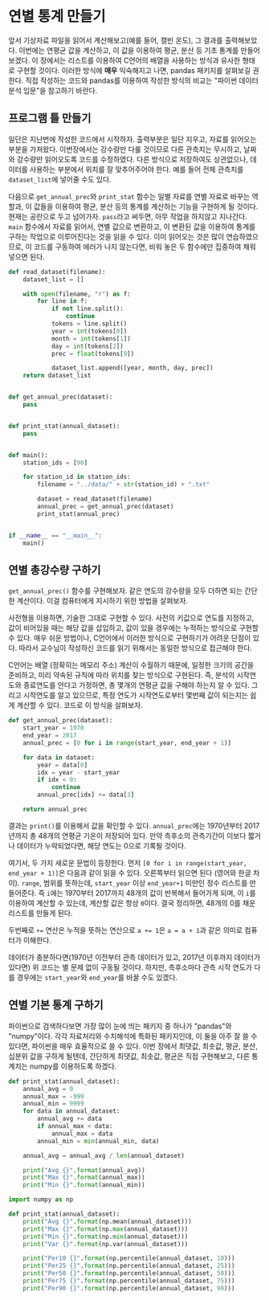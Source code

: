 # 연별 통계 만들기

앞서 기상자료 파일을 읽어서 계산해보고(예를 들어, 캘빈 온도), 그 결과를 출력해보았다. 이번에는 연평균 값을 계산하고, 이 값을 이용하여 평균, 분산 등 기초 통계를 만들어보겠다. 이 장에서는 리스트를 이용하여 C언어의 배열을 사용하는 방식과 유사한 형태로 구현할 것이다. 이러한 방식에 **매우** 익숙해지고 나면, pandas 패키지를 살펴보길 권한다. 직접 작성하는 코드와 pandas를 이용하여 작성한 방식의 비교는 "파이썬 데이터 분석 입문"을 참고하기 바란다.

## 프로그램 틀 만들기

일단은 지난번에 작성한 코드에서 시작하자. 출력부분은 일단 지우고, 자료를 읽어오는 부분을 가져왔다. 이번장에서는 강수량만 다룰 것이므로 다른 관측치는 무시하고, 날짜와 강수량만 읽어오도록 코드를 수정하였다. 다른 방식으로 저장하여도 상관없으나, 데이터를 사용하는 부분에서 위치를 잘 맞추어주어야 한다. 예를 들어 전체 관측치를 `dataset_list`에 넣어줄 수도 있다.

다음으로 `get_annual_prec`와 `print_stat` 함수는 일별 자료를 연별 자료로 바꾸는 역할과, 이 값들을 이용하여 평균, 분산 등의 통계를 계산하는 기능을 구현하게 될 것이다. 현재는 공란으로 두고 넘어가자. `pass`라고 써두면, 아무 작업을 하지않고 지나간다. `main` 함수에서 자료를 읽어서, 연별 값으로 변환하고, 이 변환된 값을 이용하여 통계를 구하는 작업으로 이루어진다는 것을 읽을 수 있다. 이미 읽어오는 것은 많이 연습하였으므로, 이 코드를 구동하여 에러가 나지 않는다면, 비워 놓은 두 함수에만 집중하여 채워넣으면 된다.

```python
def read_dataset(filename):
    dataset_list = []

    with open(filename, "r") as f:
        for line in f:
            if not line.split():
                continue
            tokens = line.split()
            year = int(tokens[0])
            month = int(tokens[1])
            day = int(tokens[2])
            prec = float(tokens[9])

            dataset_list.append([year, month, day, prec])
    return dataset_list


def get_annual_prec(dataset):
    pass


def print_stat(annual_dataset):
    pass


def main():
    station_ids = [90]

    for station_id in station_ids:
        filename = "../data/" + str(station_id) + ".txt"

        dataset = read_dataset(filename)
        annual_prec = get_annual_prec(dataset)
        print_stat(annual_prec)


if __name__ == "__main__":
    main()
```

## 연별 총강수량 구하기

`get_annual_prec()` 함수를 구현해보자. 같은 연도의 강수량을 모두 더하면 되는 간단한 계산이다. 이걸 컴퓨터에게 지시하기 위한 방법을 살펴보자.

사전형을 이용하면, 기술한 그대로 구현할 수 있다. 사전의 키값으로 연도를 지정하고, 값이 비어있을 때는 해당 값을 삽입하고, 값이 있을 경우에는 누적하는 방식으로 구현할 수 있다. 매우 쉬운 방법이나, C언어에서 이러한 방식으로 구현하기가 어려운 단점이 있다. 따라서 교수님이 작성하신 코드를 읽기 위해서는 동일한 방식으로 접근해야 한다.

C언어는 배열 (정확히는 메모리 주소) 계산이 수월하기 때문에, 일정한 크기의 공간을 준비하고, 미리 약속된 규칙에 따라 위치를 찾는 방식으로 구현된다. 즉, 분석의 시작연도와 종료연도를 안다고 가정하면, 총 몇개의 연평균 값을 구해야 하는지 알 수 있다. 그리고 시작연도를 알고 있으므로, 특정 연도가 시작연도로부터 몇번째 값이 되는지는 쉽게 계산할 수 있다. 코드로 이 방식을 살펴보자.

```python
def get_annual_prec(dataset):
    start_year = 1970
    end_year = 2017
    annual_prec = [0 for i in range(start_year, end_year + 1)]

    for data in dataset:
        year = data[0]
        idx = year - start_year
        if idx < 0:
            continue
        annual_prec[idx] += data[3]

    return annual_prec
```

결과는 `print()`를 이용해서 값을 확인할 수 있다. `annual_prec`에는 1970년부터 2017년까지 총 48개의 연평균 기온이 저장되어 있다. 만약 측후소의 관측기간이 이보다 짧거나 데이터가 누락되었다면, 해당 연도는 0으로 기록될 것이다.

여기서, 두 가지 새로운 문법이 등장한다. 먼저 `[0 for i in range(start_year, end_year + 1)]`은 다음과 같이 읽을 수 있다. 오른쪽부터 읽으면 된다 (영어와 한글 차이). `range`, 범위를 뜻하는데, `start_year` 이상 `end_year+1` 미만인 정수 리스트를 만들어준다. 즉 `i`에는 1970부터 2017까지 48개의 값이 반복해서 들어가게 되며, 이 `i`를 이용하여 계산할 수 있는데, 계산할 값은 항상 `0`이다. 결국 정리하면, 48개의 0를 채운 리스트를 만들게 된다.

두번째로 `+=` 연산은 누적을 뜻하는 연산으로 `a += 1`은 `a = a + 1`과 같은 의미로 컴퓨터가 이해한다.

데이터가 충분하다면(1970년 이전부터 관측 데이터가 있고, 2017년 이후까지 데이터가 있다면) 위 코드는 별 문제 없이 구동될 것이다. 하지만, 측후소마다 관측 시작 연도가 다를 경우에는 `start_year`와 `end_year`를 바꿀 수도 있겠다.

## 연별 기본 통계 구하기

파이썬으로 검색하다보면 가장 많이 눈에 띄는 패키지 중 하나가 "pandas"와 "numpy"이다. 각각 자료처리와 수치해석에 특화된 패키지인데, 이 둘을 아주 잘 쓸 수 있다면, 파이썬을 매우 효율적으로 쓸 수 있다. 이번 장에서 최댓값, 최솟값, 평균, 분산, 십분위 값을 구하게 될텐데, 간단하게 최댓값, 최솟값, 평균은 직접 구현해보고, 다른 통계치는 numpy를 이용하도록 하겠다.

```python
def print_stat(annual_dataset):
    annual_avg = 0
    annual_max = -999
    annual_min = 9999
    for data in annual_dataset:
        annual_avg += data
        if annual_max < data:
            annual_max = data
        annual_min = min(annual_min, data)

    annual_avg = annual_avg / len(annual_dataset)

    print("Avg {}".format(annual_avg))
    print("Max {}".format(annual_max))
    print("Min {}".format(annual_min))
```

```python
import numpy as np

def print_stat(annual_dataset):
    print("Avg {}".format(np.mean(annual_dataset)))
    print("Max {}".format(np.max(annual_dataset)))
    print("Min {}".format(np.min(annual_dataset)))
    print("Var {}".format(np.var(annual_dataset)))

    print("Per10 {}".format(np.percentile(annual_dataset, 10)))
    print("Per25 {}".format(np.percentile(annual_dataset, 25)))
    print("Per50 {}".format(np.percentile(annual_dataset, 50)))
    print("Per75 {}".format(np.percentile(annual_dataset, 75)))
    print("Per90 {}".format(np.percentile(annual_dataset, 90)))
```
